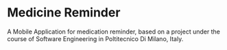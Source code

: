 # Medicine Reminder
A Mobile Application for medication reminder, based on a project under the course of Software Engineering in Poltitecnico Di Milano, Italy.
